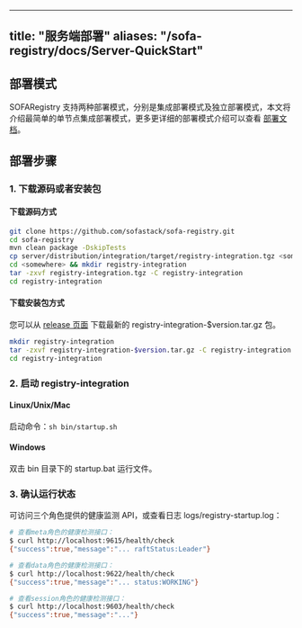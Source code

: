 
---
title: "服务端部署"
aliases: "/sofa-registry/docs/Server-QuickStart"
---


## 部署模式
SOFARegistry 支持两种部署模式，分别是集成部署模式及独立部署模式，本文将介绍最简单的单节点集成部署模式，更多更详细的部署模式介绍可以查看 [部署文档](../deployment)。

## 部署步骤

### 1. 下载源码或者安装包

#### 下载源码方式

```bash
git clone https://github.com/sofastack/sofa-registry.git
cd sofa-registry
mvn clean package -DskipTests
cp server/distribution/integration/target/registry-integration.tgz <somewhere>
cd <somewhere> && mkdir registry-integration 
tar -zxvf registry-integration.tgz -C registry-integration
cd registry-integration
```

#### 下载安装包方式
您可以从 [release 页面](https://github.com/sofastack/sofa-registry/releases) 下载最新的 registry-integration-$version.tar.gz 包。

```bash
mkdir registry-integration 
tar -zxvf registry-integration-$version.tar.gz -C registry-integration
cd registry-integration
```

### 2. 启动 registry-integration
#### Linux/Unix/Mac
启动命令：`sh bin/startup.sh`
#### Windows
双击 bin 目录下的 startup.bat 运行文件。 

### 3. 确认运行状态
可访问三个角色提供的健康监测 API，或查看日志 logs/registry-startup.log：

```bash
# 查看meta角色的健康检测接口：
$ curl http://localhost:9615/health/check
{"success":true,"message":"... raftStatus:Leader"}

# 查看data角色的健康检测接口：
$ curl http://localhost:9622/health/check
{"success":true,"message":"... status:WORKING"}

# 查看session角色的健康检测接口：
$ curl http://localhost:9603/health/check
{"success":true,"message":"..."}
```
